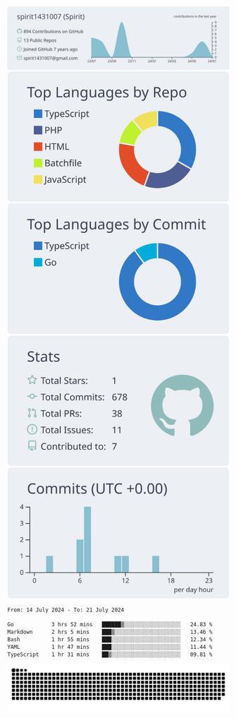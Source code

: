 [![](https://raw.githubusercontent.com/spirit1431007/spirit1431007/master/profile-summary-card-output/nord_bright/0-profile-details.svg)](https://git.io/spiritx)
[![](https://raw.githubusercontent.com/spirit1431007/spirit1431007/master/profile-summary-card-output/nord_bright/1-repos-per-language.svg)](https://git.io/spiritx) [![](https://raw.githubusercontent.com/spirit1431007/spirit1431007/master/profile-summary-card-output/nord_bright/2-most-commit-language.svg)](https://git.io/spiritx)
[![](https://raw.githubusercontent.com/spirit1431007/spirit1431007/master/profile-summary-card-output/nord_bright/3-stats.svg)](https://git.io/spiritx) [![](https://raw.githubusercontent.com/spirit1431007/spirit1431007/master/profile-summary-card-output/nord_bright/4-productive-time.svg)](https://git.io/spiritx)

<!--START_SECTION:waka-->

```txt
From: 14 July 2024 - To: 21 July 2024

Go            3 hrs 52 mins   ██████▒░░░░░░░░░░░░░░░░░░   24.83 %
Markdown      2 hrs 5 mins    ███▒░░░░░░░░░░░░░░░░░░░░░   13.46 %
Bash          1 hr 55 mins    ███░░░░░░░░░░░░░░░░░░░░░░   12.34 %
YAML          1 hr 47 mins    ███░░░░░░░░░░░░░░░░░░░░░░   11.44 %
TypeScript    1 hr 31 mins    ██▒░░░░░░░░░░░░░░░░░░░░░░   09.81 %
```

<!--END_SECTION:waka-->

![contribution](https://github.com/spirit1431007/spirit1431007/blob/output/github-contribution-grid-snake.svg)

